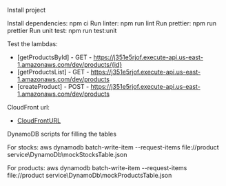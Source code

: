 Install project

Install dependencies: npm ci
Run linter: npm run lint
Run prettier: npm run prettier
Run unit test: npm run test:unit

Test the lambdas:

- [getProductsById] - GET - https://j351e5rjof.execute-api.us-east-1.amazonaws.com/dev/products/{id}
- [getProductsList] - GET - https://j351e5rjof.execute-api.us-east-1.amazonaws.com/dev/products
- [createProduct] - POST - https://j351e5rjof.execute-api.us-east-1.amazonaws.com/dev/products

CloudFront url:

- [CloudFrontURL](https://d1az8b529k2h4g.cloudfront.net)

DynamoDB scripts for filling the tables

For stocks: aws dynamodb batch-write-item --request-items file://product service\DynamoDb\mockStocksTable.json

For products: aws dynamodb batch-write-item --request-items file://product service\DynamoDb\mockProductsTable.json
